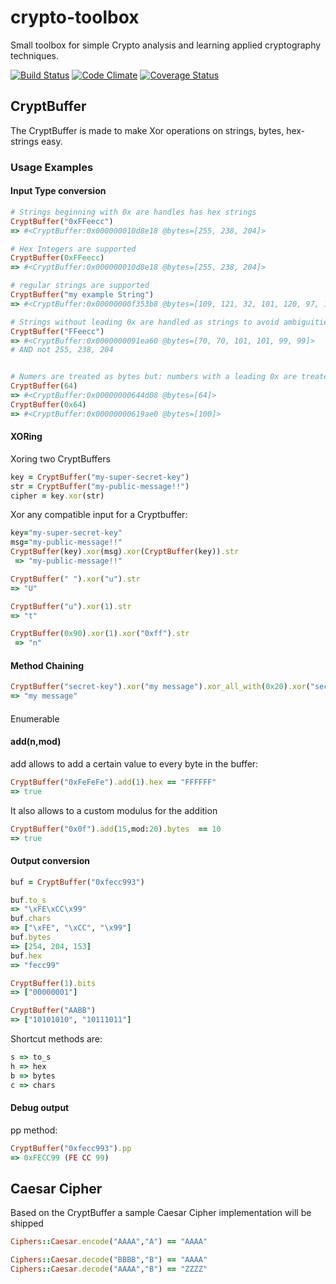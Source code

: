 # crypto-toolbox
Small toolbox for simple Crypto analysis and learning applied cryptography techniques.


[![Build Status](https://travis-ci.org/scepticulous/crypto-toolbox.svg?branch=master)](https://travis-ci.org/scepticulous/crypto-toolbox)
[![Code Climate](https://codeclimate.com/github/scepticulous/crypto-toolbox/badges/gpa.svg)](https://codeclimate.com/github/scepticulous/crypto-toolbox)
[![Coverage Status](https://coveralls.io/repos/scepticulous/crypto-toolbox/badge.svg?branch=master)](https://coveralls.io/r/scepticulous/crypto-toolbox?branch=master)
## CryptBuffer
The CryptBuffer is made to make Xor operations on strings, bytes, hex-strings easy.

### Usage Examples
#### Input Type conversion

```ruby
# Strings beginning with 0x are handles has hex strings
CryptBuffer("0xFFeecc")
=> #<CryptBuffer:0x000000010d8e18 @bytes=[255, 238, 204]>

# Hex Integers are supported
CryptBuffer(0xFFeecc)
=> #<CryptBuffer:0x000000010d8e18 @bytes=[255, 238, 204]>

# regular strings are supported
CryptBuffer("my example String")
=> #<CryptBuffer:0x00000000f353b8 @bytes=[109, 121, 32, 101, 120, 97, 109, 112, 108, 101, 32, 83, 116, 114, 105, 110, 103]>

# Strings without leading 0x are handled as strings to avoid ambiguities
CryptBuffer("FFeecc")
=> #<CryptBuffer:0x0000000091ea60 @bytes=[70, 70, 101, 101, 99, 99]>
# AND not 255, 238, 204


# Numers are treated as bytes but: numbers with a leading 0x are treated has hex bytes
CryptBuffer(64)
=> #<CryptBuffer:0x00000000644d08 @bytes=[64]> 
CryptBuffer(0x64)
=> #<CryptBuffer:0x00000000619ae0 @bytes=[100]> 
```

#### XORing

Xoring two CryptBuffers
```ruby
key = CryptBuffer("my-super-secret-key")
str = CryptBuffer("my-public-message!!")
cipher = key.xor(str)
```

Xor any compatible input for a Cryptbuffer:
```ruby
key="my-super-secret-key"
msg="my-public-message!!"
CryptBuffer(key).xor(msg).xor(CryptBuffer(key)).str
 => "my-public-message!!" 

CryptBuffer(" ").xor("u").str
=> "U"

CryptBuffer("u").xor(1).str
=> "t"

CryptBuffer(0x90).xor(1).xor("0xff").str
 => "n" 
```



#### Method Chaining
```ruby
CryptBuffer("secret-key").xor("my message").xor_all_with(0x20).xor("secret-key").xor_all_with(0x20).str
=> "my message"
```
####
Enumerable

#### add(n,mod)
add allows to add a certain value to every byte in the buffer:

```ruby
CryptBuffer("0xFeFeFe").add(1).hex == "FFFFFF"
=> true
```

It also allows to a custom modulus for the addition
```ruby
CryptBuffer("0x0f").add(15,mod:20).bytes  == 10
=> true
```
#### Output conversion

```ruby
buf = CryptBuffer("0xfecc993")

buf.to_s
=> "\xFE\xCC\x99"
buf.chars
=> ["\xFE", "\xCC", "\x99"]
buf.bytes
=> [254, 204, 153]
buf.hex
=> "fecc99"

CryptBuffer(1).bits
=> ["00000001"]

CryptBuffer("AABB")
=> ["10101010", "10111011"]

```

Shortcut methods are: 
```ruby
s => to_s
h => hex
b => bytes
c => chars
```

#### Debug output 
pp method:
```ruby
CryptBuffer("0xfecc993").pp
=> 0xFECC99 (FE CC 99)
```

## Caesar Cipher
Based on the CryptBuffer a sample Caesar Cipher implementation will be shipped

```ruby
Ciphers::Caesar.encode("AAAA","A") == "AAAA"

Ciphers::Caesar.decode("BBBB","B") == "AAAA"
Ciphers::Caesar.decode("AAAA","B") == "ZZZZ"
```

